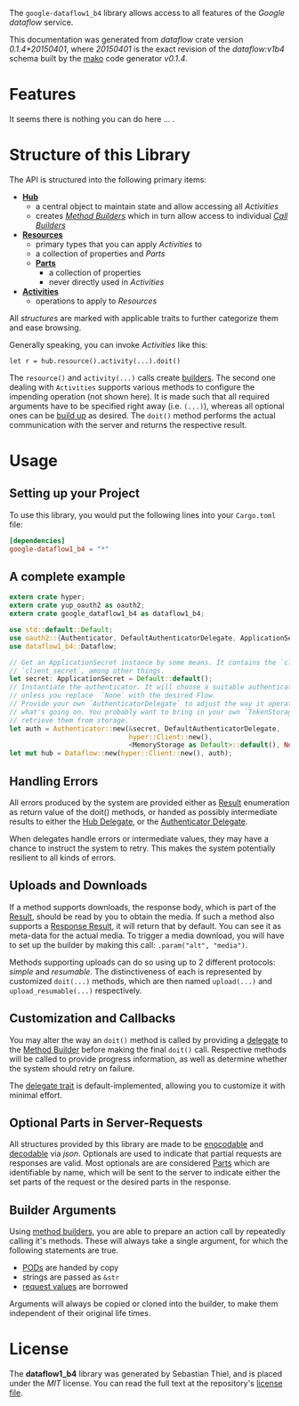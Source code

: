 <!---
DO NOT EDIT !
This file was generated automatically from 'src/mako/api/README.md.mako'
DO NOT EDIT !
-->
The `google-dataflow1_b4` library allows access to all features of the *Google dataflow* service.

This documentation was generated from *dataflow* crate version *0.1.4+20150401*, where *20150401* is the exact revision of the *dataflow:v1b4* schema built by the [mako](http://www.makotemplates.org/) code generator *v0.1.4*.
# Features

It seems there is nothing you can do here ... .





# Structure of this Library

The API is structured into the following primary items:

* **[Hub](http://byron.github.io/google-apis-rs/google-dataflow1_b4/struct.Dataflow.html)**
    * a central object to maintain state and allow accessing all *Activities*
    * creates [*Method Builders*](http://byron.github.io/google-apis-rs/google-dataflow1_b4/trait.MethodsBuilder.html) which in turn
      allow access to individual [*Call Builders*](http://byron.github.io/google-apis-rs/google-dataflow1_b4/trait.CallBuilder.html)
* **[Resources](http://byron.github.io/google-apis-rs/google-dataflow1_b4/trait.Resource.html)**
    * primary types that you can apply *Activities* to
    * a collection of properties and *Parts*
    * **[Parts](http://byron.github.io/google-apis-rs/google-dataflow1_b4/trait.Part.html)**
        * a collection of properties
        * never directly used in *Activities*
* **[Activities](http://byron.github.io/google-apis-rs/google-dataflow1_b4/trait.CallBuilder.html)**
    * operations to apply to *Resources*

All *structures* are marked with applicable traits to further categorize them and ease browsing.

Generally speaking, you can invoke *Activities* like this:

```Rust,ignore
let r = hub.resource().activity(...).doit()
```


The `resource()` and `activity(...)` calls create [builders][builder-pattern]. The second one dealing with `Activities` 
supports various methods to configure the impending operation (not shown here). It is made such that all required arguments have to be 
specified right away (i.e. `(...)`), whereas all optional ones can be [build up][builder-pattern] as desired.
The `doit()` method performs the actual communication with the server and returns the respective result.

# Usage

## Setting up your Project

To use this library, you would put the following lines into your `Cargo.toml` file:

```toml
[dependencies]
google-dataflow1_b4 = "*"
```

## A complete example

```Rust
extern crate hyper;
extern crate yup_oauth2 as oauth2;
extern crate google_dataflow1_b4 as dataflow1_b4;

use std::default::Default;
use oauth2::{Authenticator, DefaultAuthenticatorDelegate, ApplicationSecret, MemoryStorage};
use dataflow1_b4::Dataflow;

// Get an ApplicationSecret instance by some means. It contains the `client_id` and 
// `client_secret`, among other things.
let secret: ApplicationSecret = Default::default();
// Instantiate the authenticator. It will choose a suitable authentication flow for you, 
// unless you replace  `None` with the desired Flow.
// Provide your own `AuthenticatorDelegate` to adjust the way it operates and get feedback about 
// what's going on. You probably want to bring in your own `TokenStorage` to persist tokens and
// retrieve them from storage.
let auth = Authenticator::new(&secret, DefaultAuthenticatorDelegate,
                              hyper::Client::new(),
                              <MemoryStorage as Default>::default(), None);
let mut hub = Dataflow::new(hyper::Client::new(), auth);

```

## Handling Errors

All errors produced by the system are provided either as [Result](http://byron.github.io/google-apis-rs/google-dataflow1_b4/enum.Result.html) enumeration as return value of 
the doit() methods, or handed as possibly intermediate results to either the 
[Hub Delegate](http://byron.github.io/google-apis-rs/google-dataflow1_b4/trait.Delegate.html), or the [Authenticator Delegate](http://byron.github.io/google-apis-rs/google-dataflow1_b4/../yup-oauth2/trait.AuthenticatorDelegate.html).

When delegates handle errors or intermediate values, they may have a chance to instruct the system to retry. This 
makes the system potentially resilient to all kinds of errors.

## Uploads and Downloads
If a method supports downloads, the response body, which is part of the [Result](http://byron.github.io/google-apis-rs/google-dataflow1_b4/enum.Result.html), should be
read by you to obtain the media.
If such a method also supports a [Response Result](http://byron.github.io/google-apis-rs/google-dataflow1_b4/trait.ResponseResult.html), it will return that by default.
You can see it as meta-data for the actual media. To trigger a media download, you will have to set up the builder by making
this call: `.param("alt", "media")`.

Methods supporting uploads can do so using up to 2 different protocols: 
*simple* and *resumable*. The distinctiveness of each is represented by customized 
`doit(...)` methods, which are then named `upload(...)` and `upload_resumable(...)` respectively.

## Customization and Callbacks

You may alter the way an `doit()` method is called by providing a [delegate](http://byron.github.io/google-apis-rs/google-dataflow1_b4/trait.Delegate.html) to the 
[Method Builder](http://byron.github.io/google-apis-rs/google-dataflow1_b4/trait.CallBuilder.html) before making the final `doit()` call. 
Respective methods will be called to provide progress information, as well as determine whether the system should 
retry on failure.

The [delegate trait](http://byron.github.io/google-apis-rs/google-dataflow1_b4/trait.Delegate.html) is default-implemented, allowing you to customize it with minimal effort.

## Optional Parts in Server-Requests

All structures provided by this library are made to be [enocodable](http://byron.github.io/google-apis-rs/google-dataflow1_b4/trait.RequestValue.html) and 
[decodable](http://byron.github.io/google-apis-rs/google-dataflow1_b4/trait.ResponseResult.html) via *json*. Optionals are used to indicate that partial requests are responses 
are valid.
Most optionals are are considered [Parts](http://byron.github.io/google-apis-rs/google-dataflow1_b4/trait.Part.html) which are identifiable by name, which will be sent to 
the server to indicate either the set parts of the request or the desired parts in the response.

## Builder Arguments

Using [method builders](http://byron.github.io/google-apis-rs/google-dataflow1_b4/trait.CallBuilder.html), you are able to prepare an action call by repeatedly calling it's methods.
These will always take a single argument, for which the following statements are true.

* [PODs][wiki-pod] are handed by copy
* strings are passed as `&str`
* [request values](http://byron.github.io/google-apis-rs/google-dataflow1_b4/trait.RequestValue.html) are borrowed

Arguments will always be copied or cloned into the builder, to make them independent of their original life times.

[wiki-pod]: http://en.wikipedia.org/wiki/Plain_old_data_structure
[builder-pattern]: http://en.wikipedia.org/wiki/Builder_pattern
[google-go-api]: https://github.com/google/google-api-go-client

# License
The **dataflow1_b4** library was generated by Sebastian Thiel, and is placed 
under the *MIT* license.
You can read the full text at the repository's [license file][repo-license].

[repo-license]: https://github.com/Byron/google-apis-rs/LICENSE.md

